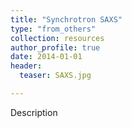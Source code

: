 ```yaml
---
title: "Synchrotron SAXS"
type: "from_others"
collection: resources
author_profile: true
date: 2014-01-01
header:
  teaser: SAXS.jpg

---
```

<p align= "justify">

Description
